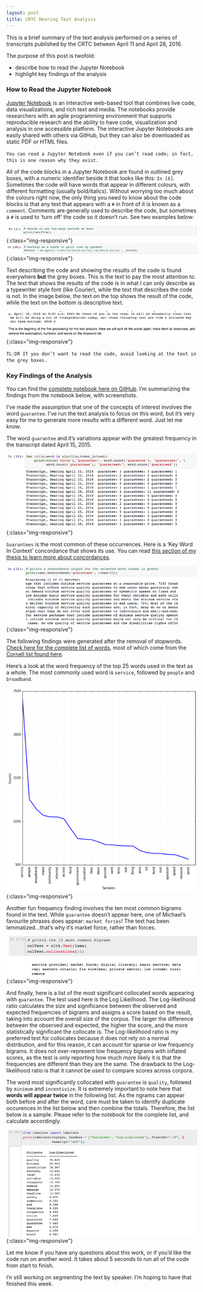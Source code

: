 ```yaml
---
layout: post
title: CRTC Hearing Text Analysis
---
```


This is a brief summary of the text analysis performed on a series of transcripts published by the CRTC between April 11 and April 28, 2016.

The purpose of this post is twofold: 

- describe how to read the Jupyter Notebook
- highlight key findings of the analysis

### How to Read the Jupyter Notebook

[Jupyter Notebook](http://jupyter.org/) is an interactive web-based tool that combines live code, data visualizations, and rich text and media. The notebooks provide researchers with an agile programming environment that supports reproducible research and the ability to have code, visualization and analysis in one accessible platform. The interactive Jupyter Notebooks are easily shared with others via GitHub, but they can also be downloaded as static PDF or HTML files.

`You can read a Jupyter Notebook even if you can’t read code; in fact, this is one reason why they exist.`

All of the code blocks in a Jupyter Notebook are found in outlined grey boxes, with a numeric identifier beside it that looks like this: `In [6]`. Sometimes the code will have words that appear in different colours, with different formatting (usually bold/italics). Without worrying too much about the colours right now, the only thing you need to know about the code blocks is that any text that appears with a `#` in front of it is known as a `comment`. Comments are generally used to describe the code, but sometimes a `#` is used to ‘turn off’ the code so it doesn’t run. See two examples below:

![Comment](./assets/images/commentPlain.png){:class="img-responsive"}
![Test Comment](./assets/images/commentTest.png){:class="img-responsive"}

Text describing the code and showing the results of the code is found everywhere **but** the grey boxes. This is the text to pay the most attention to. The text that shows the results of the code is in what I can only describe as a typewriter style font (like Courier), while the text that describes the code is not. In the image below, the text on the top shows the result of the code, while the text on the bottom is descriptive text.

![Notebook Text Difference](./assets/images/notebookTextDifference.png){:class="img-responsive"}

`TL:DR If you don’t want to read the code, avoid looking at the text in the grey boxes.`

### Key Findings of the Analysis

You can find the [complete notebook here on GitHub](https://github.com/telecom-research/crtc-scraper/blob/master/_code/notebooks/CRTC-Hearing-TextAnalysis.ipynb). I’m summarizing the findings from the notebook below, with screenshots. 

I’ve made the assumption that one of the concepts of interest involves the word `guarantee`. I’ve run the text analysis to focus on this word, but it’s very easy for me to generate more results with a different word. Just let me know.

The word `guarantee` and it’s variations appear with the greatest frequency in the transcript dated April 15, 2015. 

![Frequency of the word ‘guarantee’](./assets/images/guaranteeFrequency.png){:class="img-responsive"}

`Guarantees` is the most common of these occurrences. Here is a ‘Key Word In Context’ concordance that shows its use. You can read [this section of my thesis to learn more about concordances](http://definingprivacy.mediagestalt.com/text-analysis/concordance.html).

![Concordance for ‘guarantees’](./assets/images/guaranteesConcordance.png){:class="img-responsive"}

The following findings were generated after the removal of stopwords. [Check here for the complete list of words](./assets/cornellStopWords.txt), most of which come from the [Cornell list found here](http://www.lextek.com/manuals/onix/stopwords2.html).

Here’s a look at the word frequency of the top 25 words used in the text as a whole. The most commonly used word is `service`, followed by `people` and `broadband`. 

![Frequency of the top 25 words](./assets/images/hearingFreqencyGraph.png){:class="img-responsive"}

Another fun frequency finding involves the ten most common bigrams found in the text. While `guarantee` doesn’t appear here, one of Michael’s favourite phrases does appear: `market forces`! The text has been lemmatized...that’s why it’s market force, rather than forces. 

![Ten Most Common Bigrams](./assets/images/commonBigrams.png){:class="img-responsive"}

And finally, here is a list of the most significant collocated words appearing with `guarantee`. The test used here is the Log Likelihood. The Log-likelihood ratio calculates the size and significance between the observed and expected frequencies of bigrams and assigns a score based on the result, taking into account the overall size of the corpus. The larger the difference between the observed and expected, the higher the score, and the more statistically significant the collocate is. The Log-likelihood ratio is my preferred test for collocates because it does not rely on a normal distribution, and for this reason, it can account for sparse or low frequency bigrams. It does not over-represent low frequency bigrams with inflated scores, as the test is only reporting how much more likely it is that the frequencies are different than they are the same. The drawback to the Log-likelihood ratio is that it cannot be used to compare scores across corpora.

The word most significantly collocated with `guarantee` is `quality`, followed by `minimum` and `incentivize`. It is extremely important to note here that **words will appear twice** in the following list. As the ngrams can appear both before and after the word, care must be taken to identify duplicate occurences in the list below and then combine the totals. Therefore, the list below is a sample. Please refer to the notebook for the complete list, and calculate accordingly. 

![Log Likelihood Collocates with guarantee](./assets/images/guaranteeCollocatesLL.png){:class="img-responsive"}

Let me know if you have any questions about this work, or if you’d like the code run on another word. It takes about 5 seconds to run all of the code from start to finish. 

I’n still working on segmenting the text by speaker. I’m hoping to have that finished this week. 






